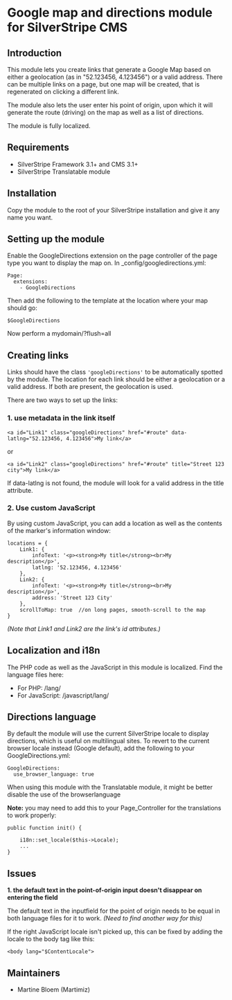# Google map and directions module for SilverStripe CMS #

## Introduction ##

This module lets you create links that generate a Google Map based on 
either a geolocation (as in "52.123456, 4.123456") or a valid address. 
There can be multiple links on a page, but one map will be created, that 
is regenerated on clicking a different link. 

The module also lets the user enter his point of origin, upon which it will 
generate the route (driving) on the map as well as a list of directions.

The module is fully localized.

## Requirements ##

 * SilverStripe Framework 3.1+ and CMS 3.1+
 * SilverStripe Translatable module

## Installation

Copy the module to the root of your SilverStripe installation and give it 
any name you want. 

## Setting up the module ##

Enable the GoogleDirections extension on the page controller of the page type 
you want to display the map on. In _config/googledirections.yml:

	Page:
	  extensions:
	    - GoogleDirections

Then add the following to the template at the location where your map should go:

	$GoogleDirections

Now perform a mydomain/?flush=all

## Creating links ##

Links should have the class `'googleDirections'` to be automatically spotted by 
the module. The location for each link should be either a geolocation or a valid 
address. If both are present, the geolocation is used.  

There are two ways to set up the links:
 
### 1. use metadata in the link itself ###

	<a id="Link1" class="googleDirections" href="#route" data-latlng="52.123456, 4.123456">My link</a>

or
	
	<a id="Link2" class="googleDirections" href="#route" title="Street 123 city">My link</a>

If data-latlng is not found, the module will look for a valid address in the title attribute.

### 2. Use custom JavaScript ###

By using custom JavaScript, you can add a location as well as the contents of 
the marker's  information window:

	locations = {
		Link1: {
			infoText: '<p><strong>My title</strong><br>My description</p>',
			latlng: '52.123456, 4.123456'
		},	
		Link2: {
			infoText: '<p><strong>My title</strong><br>My description</p>',
			address: 'Street 123 City'
		},
		scrollToMap: true  //on long pages, smooth-scroll to the map 
	}
	
*(Note that Link1 and Link2 are the link's id attributes.)*	

## Localization and i18n ##

The PHP code as well as the JavaScript in this module is localized. Find the 
language files here:

 * For PHP: /lang/
 * For JavaScript: /javascript/lang/

## Directions language ##

By default the module will use the current SilverStripe locale to display 
directions, which is useful on multilingual sites. To revert to the current 
browser locale instead (Google default), add the following to your GoogleDirections.yml:

	GoogleDirections:
	  use_browser_language: true 

When using this module with the Translatable module, it might be better disable 
the use of the browserlanguage

**Note:** you may need to add this to your Page_Controller for the translations 
to work properly: 

	public function init() {
	
		i18n::set_locale($this->Locale);
		...
	}

## Issues ##

**1. the default text in the point-of-origin input doesn't disappear on entering 
the field** 

The default text in the inputfield for the point of origin needs to be 
equal in both language files for it to work. *(Need to find another way for this)* 

If the right JavaScript locale isn't picked up, this can be fixed 
by adding the locale to the body tag like this:

	<body lang="$ContentLocale">


## Maintainers ##

 * Martine Bloem (Martimiz)